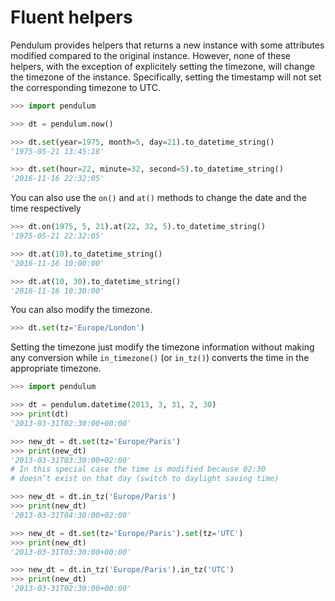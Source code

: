# Fluent helpers

Pendulum provides helpers that returns a new instance with some attributes
modified compared to the original instance.
However, none of these helpers, with the exception of explicitely setting the
timezone, will change the timezone of the instance. Specifically,
setting the timestamp will not set the corresponding timezone to UTC.

```python
>>> import pendulum

>>> dt = pendulum.now()

>>> dt.set(year=1975, month=5, day=21).to_datetime_string()
'1975-05-21 13:45:18'

>>> dt.set(hour=22, minute=32, second=5).to_datetime_string()
'2016-11-16 22:32:05'
```

You can also use the `on()` and `at()` methods to change the date and the time
respectively

```python
>>> dt.on(1975, 5, 21).at(22, 32, 5).to_datetime_string()
'1975-05-21 22:32:05'

>>> dt.at(10).to_datetime_string()
'2016-11-16 10:00:00'

>>> dt.at(10, 30).to_datetime_string()
'2016-11-16 10:30:00'
```

You can also modify the timezone.

```python
>>> dt.set(tz='Europe/London')
```

Setting the timezone just modify the timezone information without
making any conversion while `in_timezone()` (or `in_tz()`)
converts the time in the appropriate timezone.

```python
>>> import pendulum

>>> dt = pendulum.datetime(2013, 3, 31, 2, 30)
>>> print(dt)
'2013-03-31T02:30:00+00:00'

>>> new_dt = dt.set(tz='Europe/Paris')
>>> print(new_dt)
'2013-03-31T03:30:00+02:00'
# In this special case the time is modified because 02:30
# doesn’t exist on that day (switch to daylight saving time)

>>> new_dt = dt.in_tz('Europe/Paris')
>>> print(new_dt)
'2013-03-31T04:30:00+02:00'

>>> new_dt = dt.set(tz='Europe/Paris').set(tz='UTC')
>>> print(new_dt)
'2013-03-31T03:30:00+00:00'

>>> new_dt = dt.in_tz('Europe/Paris').in_tz('UTC')
>>> print(new_dt)
'2013-03-31T02:30:00+00:00'
```
